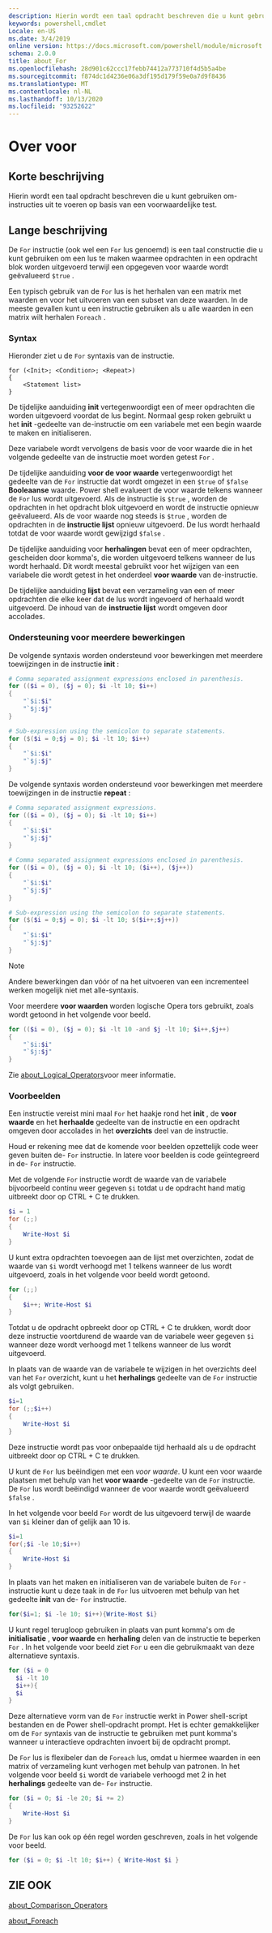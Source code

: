 ```yaml
---
description: Hierin wordt een taal opdracht beschreven die u kunt gebruiken om-instructies uit te voeren op basis van een voorwaardelijke test.
keywords: powershell,cmdlet
Locale: en-US
ms.date: 3/4/2019
online version: https://docs.microsoft.com/powershell/module/microsoft.powershell.core/about/about_for?view=powershell-5.1&WT.mc_id=ps-gethelp
schema: 2.0.0
title: about_For
ms.openlocfilehash: 28d901c62ccc17febb74412a773710f4d5b5a4be
ms.sourcegitcommit: f874dc1d4236e06a3df195d179f59e0a7d9f8436
ms.translationtype: MT
ms.contentlocale: nl-NL
ms.lasthandoff: 10/13/2020
ms.locfileid: "93252622"
---
```

# <a name="about-for"></a>Over voor

## <a name="short-description"></a>Korte beschrijving
Hierin wordt een taal opdracht beschreven die u kunt gebruiken om-instructies uit te voeren op basis van een voorwaardelijke test.

## <a name="long-description"></a>Lange beschrijving

De `For` instructie (ook wel een `For` lus genoemd) is een taal constructie die u kunt gebruiken om een lus te maken waarmee opdrachten in een opdracht blok worden uitgevoerd terwijl een opgegeven voor waarde wordt geëvalueerd `$true` .

Een typisch gebruik van de `For` lus is het herhalen van een matrix met waarden en voor het uitvoeren van een subset van deze waarden. In de meeste gevallen kunt u een instructie gebruiken als u alle waarden in een matrix wilt herhalen `Foreach` .

### <a name="syntax"></a>Syntax

Hieronder ziet u de `For` syntaxis van de instructie.

```
for (<Init>; <Condition>; <Repeat>)
{
    <Statement list>
}
```

De tijdelijke aanduiding **init** vertegenwoordigt een of meer opdrachten die worden uitgevoerd voordat de lus begint. Normaal gesp roken gebruikt u het **init** -gedeelte van de-instructie om een variabele met een begin waarde te maken en initialiseren.

Deze variabele wordt vervolgens de basis voor de voor waarde die in het volgende gedeelte van de instructie moet worden getest `For` .

De tijdelijke aanduiding **voor de voor waarde** vertegenwoordigt het gedeelte van de `For` instructie dat wordt omgezet in een `$true` of `$false` **Booleaanse** waarde. Power shell evalueert de voor waarde telkens wanneer de `For` lus wordt uitgevoerd. Als de instructie is `$true` , worden de opdrachten in het opdracht blok uitgevoerd en wordt de instructie opnieuw geëvalueerd. Als de voor waarde nog steeds is `$true` , worden de opdrachten in de **instructie lijst** opnieuw uitgevoerd. De lus wordt herhaald totdat de voor waarde wordt gewijzigd `$false` .

De tijdelijke aanduiding voor **herhalingen** bevat een of meer opdrachten, gescheiden door komma's, die worden uitgevoerd telkens wanneer de lus wordt herhaald. Dit wordt meestal gebruikt voor het wijzigen van een variabele die wordt getest in het onderdeel **voor waarde** van de-instructie.

De tijdelijke aanduiding **lijst** bevat een verzameling van een of meer opdrachten die elke keer dat de lus wordt ingevoerd of herhaald wordt uitgevoerd. De inhoud van de **instructie lijst** wordt omgeven door accolades.

### <a name="support-for-multiple-operations"></a>Ondersteuning voor meerdere bewerkingen

De volgende syntaxis worden ondersteund voor bewerkingen met meerdere toewijzingen in de instructie **init** :

```powershell
# Comma separated assignment expressions enclosed in parenthesis.
for (($i = 0), ($j = 0); $i -lt 10; $i++)
{
    "`$i:$i"
    "`$j:$j"
}

# Sub-expression using the semicolon to separate statements.
for ($($i = 0;$j = 0); $i -lt 10; $i++)
{
    "`$i:$i"
    "`$j:$j"
}
```

De volgende syntaxis worden ondersteund voor bewerkingen met meerdere toewijzingen in de instructie **repeat** :

```powershell
# Comma separated assignment expressions.
for (($i = 0), ($j = 0); $i -lt 10; $i++)
{
    "`$i:$i"
    "`$j:$j"
}

# Comma separated assignment expressions enclosed in parenthesis.
for (($i = 0), ($j = 0); $i -lt 10; ($i++), ($j++))
{
    "`$i:$i"
    "`$j:$j"
}

# Sub-expression using the semicolon to separate statements.
for ($($i = 0;$j = 0); $i -lt 10; $($i++;$j++))
{
    "`$i:$i"
    "`$j:$j"
}
```

> [!NOTE]
> Andere bewerkingen dan vóór of na het uitvoeren van een incrementeel werken mogelijk niet met alle-syntaxis.

Voor meerdere **voor waarden** worden logische Opera tors gebruikt, zoals wordt getoond in het volgende voor beeld.

```powershell
for (($i = 0), ($j = 0); $i -lt 10 -and $j -lt 10; $i++,$j++)
{
    "`$i:$i"
    "`$j:$j"
}
```

Zie [about_Logical_Operators](about_Logical_Operators.md)voor meer informatie.

### <a name="examples"></a>Voorbeelden

Een instructie vereist mini maal `For` het haakje rond het **init** , de **voor waarde** en het **herhaalde** gedeelte van de instructie en een opdracht omgeven door accolades in het **overzichts** deel van de instructie.

Houd er rekening mee dat de komende voor beelden opzettelijk code weer geven buiten de- `For` instructie. In latere voor beelden is code geïntegreerd in de- `For` instructie.

Met de volgende `For` instructie wordt de waarde van de variabele bijvoorbeeld continu weer gegeven `$i` totdat u de opdracht hand matig uitbreekt door op CTRL + C te drukken.

```powershell
$i = 1
for (;;)
{
    Write-Host $i
}
```

U kunt extra opdrachten toevoegen aan de lijst met overzichten, zodat de waarde van `$i` wordt verhoogd met 1 telkens wanneer de lus wordt uitgevoerd, zoals in het volgende voor beeld wordt getoond.

```powershell
for (;;)
{
    $i++; Write-Host $i
}
```

Totdat u de opdracht opbreekt door op CTRL + C te drukken, wordt door deze instructie voortdurend de waarde van de variabele weer gegeven `$i` wanneer deze wordt verhoogd met 1 telkens wanneer de lus wordt uitgevoerd.

In plaats van de waarde van de variabele te wijzigen in het overzichts deel van het `For` overzicht, kunt u het **herhalings** gedeelte van de `For` instructie als volgt gebruiken.

```powershell
$i=1
for (;;$i++)
{
    Write-Host $i
}
```

Deze instructie wordt pas voor onbepaalde tijd herhaald als u de opdracht uitbreekt door op CTRL + C te drukken.

U kunt de `For` lus beëindigen met een *voor waarde*. U kunt een voor waarde plaatsen met behulp van het **voor waarde** -gedeelte van de `For` instructie. De `For` lus wordt beëindigd wanneer de voor waarde wordt geëvalueerd `$false` .

In het volgende voor beeld `For` wordt de lus uitgevoerd terwijl de waarde van `$i` kleiner dan of gelijk aan 10 is.

```powershell
$i=1
for(;$i -le 10;$i++)
{
    Write-Host $i
}
```

In plaats van het maken en initialiseren van de variabele buiten de `For` -instructie kunt u deze taak in de `For` lus uitvoeren met behulp van het gedeelte **init** van de- `For` instructie.

```powershell
for($i=1; $i -le 10; $i++){Write-Host $i}
```

U kunt regel terugloop gebruiken in plaats van punt komma's om de **initialisatie** , **voor waarde** en **herhaling** delen van de instructie te beperken `For` . In het volgende voor beeld ziet `For` u een die gebruikmaakt van deze alternatieve syntaxis.

```powershell
for ($i = 0
  $i -lt 10
  $i++){
  $i
}
```

Deze alternatieve vorm van de `For` instructie werkt in Power shell-script bestanden en de Power shell-opdracht prompt. Het is echter gemakkelijker om de `For` syntaxis van de instructie te gebruiken met punt komma's wanneer u interactieve opdrachten invoert bij de opdracht prompt.

De `For` lus is flexibeler dan de `Foreach` lus, omdat u hiermee waarden in een matrix of verzameling kunt verhogen met behulp van patronen. In het volgende voor beeld `$i` wordt de variabele verhoogd met 2 in het **herhalings** gedeelte van de- `For` instructie.

```powershell
for ($i = 0; $i -le 20; $i += 2)
{
    Write-Host $i
}
```

De `For` lus kan ook op één regel worden geschreven, zoals in het volgende voor beeld.

```powershell
for ($i = 0; $i -lt 10; $i++) { Write-Host $i }
```

## <a name="see-also"></a>ZIE OOK

[about_Comparison_Operators](about_Comparison_Operators.md)

[about_Foreach](about_Foreach.md)
